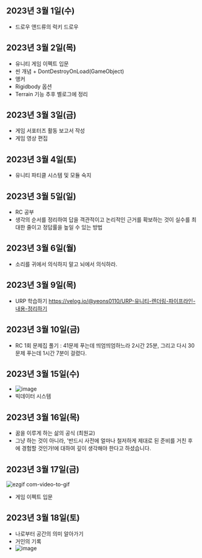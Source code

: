 ## 2023년 3월 1일(수)
- 드로우 앤드류의 럭키 드로우

## 2023년 3월 2일(목)
- 유니티 게임 이펙트 입문
- 씬 개념 + DontDestroyOnLoad(GameObject)
- 앵커
- Rigidbody 옵션
- Terrain 기능
 추후 벨로그에 정리

## 2023년 3월 3일(금)
- 게임 서포터즈 활동 보고서 작성
- 게임 영상 편집


## 2023년 3월 4일(토)
- 유니티 파티클 시스템 및 모듈 숙지

## 2023년 3월 5일(일)
- RC 공부
- 생각의 순서를 정리하여 답을 객관적이고 논리적인 근거를 확보하는 것이 실수를 최대한 줄이고 정답률을 높일 수 있는 방법

## 2023년 3월 6일(월)
- 소리를 귀에서 의식하지 말고 뇌에서 의식하라.

## 2023년 3월 9일(목)
- URP 학습하기
https://velog.io/@yeons0110/URP-유니티-렌더링-파이프라인-내용-정리하기

## 2023년 3월 10일(금)
- RC 1회 문제집 풀기 : 41문제 푸는데 띄엄띄엄하느라 2시간 25분, 그리고 다시 30문제 푸는데 1시간 7분이 걸렸다.

## 2023년 3월 15일(수)
- ![image](https://user-images.githubusercontent.com/74572293/225216013-a807a4a7-5d07-490f-985f-dc36ad58512d.png)
- 빅데이터 시스템

## 2023년 3월 16일(목)
- 꿈을 이루게 하는 삶의 공식 (최원교)
- 그냥 하는 것이 아니라, '반드시 사전에 얼마나 철저하게 제대로 된 준비를 거친 후에 경험할 것인가!에 대하여 깊이 생각해야 한다고 하셨습니다.

## 2023년 3월 17일(금)
![ezgif com-video-to-gif](https://user-images.githubusercontent.com/74572293/226084211-8e0c515a-f894-4213-b720-fec2dd6bba04.gif)
- 게임 이펙트 입문

## 2023년 3월 18일(토)
- 나로부터 공간의 의미 알아가기
- 거인의 기록
- ![image](https://user-images.githubusercontent.com/74572293/226111828-c4b9d9f9-152e-4f81-83a3-9543c1853196.png)

